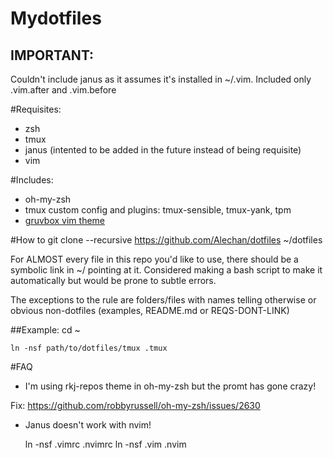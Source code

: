 # Mydotfiles
## IMPORTANT:
Couldn't include janus as it assumes it's installed in ~/.vim. Included
only .vim.after and .vim.before

#Requisites:
- zsh
- tmux
- janus (intented to be added in the future instead of being requisite)
- vim 

#Includes:
- oh-my-zsh
- tmux custom config and plugins: tmux-sensible, tmux-yank, tpm
- [gruvbox vim theme](https://github.com/morhetz/gruvbox)

#How to
    git clone --recursive https://github.com/Alechan/dotfiles ~/dotfiles

For ALMOST every file in this repo you'd like to use, there should be a
symbolic link in ~/ pointing at it. Considered making a bash script to
make it automatically but would be prone to subtle errors.

The exceptions to the rule are folders/files with names telling otherwise or obvious non-dotfiles (examples, README.md or REQS-DONT-LINK)

##Example:
    cd ~

    ln -nsf path/to/dotfiles/tmux .tmux

#FAQ
- I'm using rkj-repos theme in oh-my-zsh but the promt has gone crazy!

Fix: https://github.com/robbyrussell/oh-my-zsh/issues/2630

- Janus doesn't work with nvim!

    ln -nsf .vimrc .nvimrc
    ln -nsf .vim .nvim

